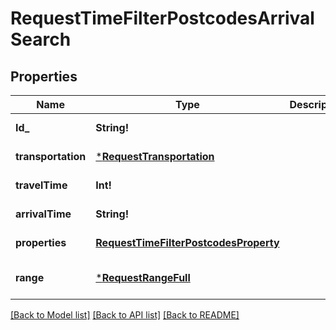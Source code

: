 # RequestTimeFilterPostcodesArrivalSearch

## Properties
Name | Type | Description | Notes
------------ | ------------- | ------------- | -------------
**Id_** | **String!** |  | [default to null]
**transportation** | [***RequestTransportation**](RequestTransportation.md) |  | [default to null]
**travelTime** | **Int!** |  | [default to null]
**arrivalTime** | **String!** |  | [default to null]
**properties** | [**RequestTimeFilterPostcodesProperty**](RequestTimeFilterPostcodesProperty.md) |  | [default to null]
**range** | [***RequestRangeFull**](RequestRangeFull.md) |  | [optional] [default to null]

[[Back to Model list]](../README.md#documentation-for-models) [[Back to API list]](../README.md#documentation-for-api-endpoints) [[Back to README]](../README.md)


